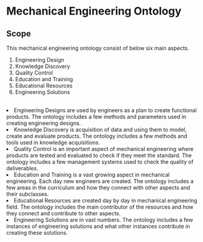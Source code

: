# Mechanical Engineering Ontology

## Scope
This mechanical engineering ontology consist of below six main aspects.
1. Engineering Design
2. Knowledge Discovery
3. Quality Control
4. Education and Training
5. Educational Resources
6. Engineering Solutions
<br>
<ui>
<li> Engineering Designs are used by engineers as a plan to create functional products. The ontology includes a few methods and parameters used in creating engineering designs. </li>
<li> Knowledge Discovery is acquisition of data and using them to model, create and evaluate products. The ontology includes a few methods and tools used in knowledge acquisitions.  </li>
<li> Quality Control is an important aspect of mechanical engineering where products are tested and evaluated to check if they meet the standard. The ontology includes a few management systems used to check the quality of deliverables.</li>
<li> Education and Training is a vast growing aspect in mechanical engineering. Each day new engineers are created. The ontology includes a few areas in the curriculum and how they connect with other aspects and their subclasses.</li>
<li> Educational Resources are created day by day in mechanical engineering field. The ontology includes the main contributor of the resources and how they connect and contribute to other aspects.</li>
<li> Engineering Solutions are in vast numbers. The ontology includes a few instances of engineering solutions and what other instances contribute in creating these solutions.</li>
